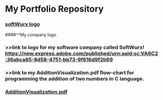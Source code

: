 # My Portfolio Repository
### [softWurx logo](https://github.com/Softwurxs/My-Portfolio-Repository/blob/main/softWurx%20Logo.png?raw=true)
####^^My company logo
### >>link to logo for my software company called SoftWurx! https://new.express.adobe.com/published/urn:aaid:sc:VA6C2:36abca85-8d58-4751-bb73-9f616d9f2b69 
### >>link to my AdditionVisualization.pdf flow-chart for programming the addition of two numbers in C language. 
### [AdditionVisualization.pdf](https://github.com/Softwurxs/My-Portfolio-Repository/blob/main/AdditionVisualization.pdf)
